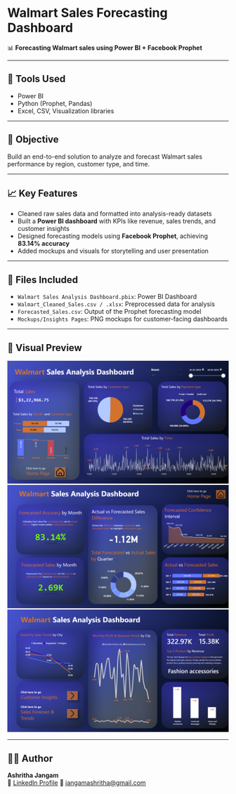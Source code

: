 # Walmart Sales Forecasting Dashboard

📊 **Forecasting Walmart sales using Power BI + Facebook Prophet**

---

## 🔧 Tools Used
- Power BI
- Python (Prophet, Pandas)
- Excel, CSV, Visualization libraries

---

## 🎯 Objective
Build an end-to-end solution to analyze and forecast Walmart sales performance by region, customer type, and time.

---

## 📈 Key Features
- Cleaned raw sales data and formatted into analysis-ready datasets
- Built a **Power BI dashboard** with KPIs like revenue, sales trends, and customer insights
- Designed forecasting models using **Facebook Prophet**, achieving **83.14% accuracy**
- Added mockups and visuals for storytelling and user presentation

---

## 🧾 Files Included
- `Walmart Sales Analysis Dashboard.pbix`: Power BI Dashboard
- `Walmart_Cleaned_Sales.csv / .xlsx`: Preprocessed data for analysis
- `Forecasted_Sales.csv`: Output of the Prophet forecasting model
- `Mockups/Insights Pages`: PNG mockups for customer-facing dashboards

---

## 📸 Visual Preview

![Customer Insights](Customer%20Insights%20Page.png)  
![Sales Forecast](Sales%20Forecast%20%26%20Trends%20Page.png)  
![Profit Analysis](Sales%20%26%20Profit%20Analysis.png)

---

## 🧑‍💻 Author

**Ashritha Jangam**  
🔗 [LinkedIn Profile](https://www.linkedin.com/in/ashritha-jangam)
📧 jangamashritha@gmail.com
